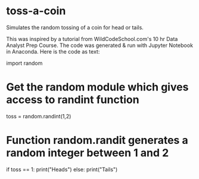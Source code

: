 # toss-a-coin
Simulates the random tossing of a coin for head or tails.

This was inspired by a tutorial from WildCodeSchool.com's 10 hr Data Analyst Prep Course.
The code was generated & run with Jupyter Notebook in Anaconda.
Here is the code as text:

import random 
# Get the random module which gives access to randint function

toss = random.randint(1,2)
# Function random.randit generates a random integer between 1 and 2

if toss == 1:
  print("Heads")
else:
  print("Tails")
